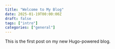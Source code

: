 ```yaml
---
title: "Welcome to My Blog"
date: 2025-01-19T00:00:00Z
draft: false
tags: ["intro"]
categories: ["general"]
---
```


This is the first post on my new Hugo-powered blog.
